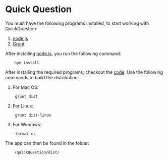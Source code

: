 # Quick Question #

You must have the following programs installed, to start working with QuickQuestion:

1. [node.js](http://nodejs.org/ "Node.js")
2. [Grunt](http://gruntjs.com/ "Grunt")

After installing [node.js](http://nodejs.org/ "Node.js"), you run the following command:
		
        npm install

After installing the required programs, checkout the [code](https://github.com/Dica-Developer/quickQuestion "Quick Question").
Use the following commands to build the distribution:

1. For Mac OS:

		grunt dist

2. For Linux:

		grunt dist-linux

3. For Windows:

		format c:

The app can then be found in the folder:

		/quickQuestion/dist/